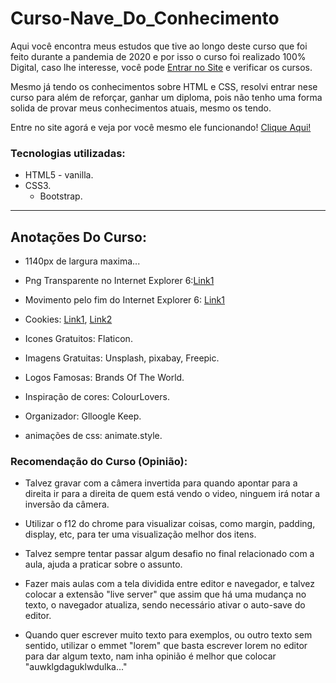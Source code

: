 # Curso-Nave_Do_Conhecimento
 Aqui você encontra meus estudos que tive ao longo deste curso que foi feito durante a pandemia de 2020 e por isso o curso foi realizado 100% Digital, caso lhe interesse, você pode [Entrar no Site](https://navedoconhecimento.rio/) e verificar os cursos.

Mesmo já tendo os conhecimentos sobre HTML e CSS, resolvi entrar nese curso para além de reforçar, ganhar um diploma, pois não tenho uma forma solida de provar meus conhecimentos atuais, mesmo os tendo.

Entre no site agorá e veja por você mesmo ele funcionando!
[Clique Aqui!](https://dinowsauron.github.io/Curso-Nave_Do_Conhecimento/)

### Tecnologias utilizadas:
* HTML5 - vanilla.
* CSS3.
    * Bootstrap.

---
## Anotações Do Curso:


* 1140px de largura maxima...

* Png Transparente no Internet Explorer 6:[Link1](https://blog.danilowm.com/159/png-transparente-no-internet-explorer/)
* Movimento pelo fim do Internet Explorer 6: [Link1](http://g1.globo.com/Noticias/Tecnologia/0,,MUL1482185-6174,00-SAIBA+POR+QUE+HA+UM+MOVIMENTO+PARA+ACABAR+COM+O+INTERNET+EXPLORER.html)
* Cookies: [Link1](https://www.techtudo.com.br/noticias/noticia/2013/09/os-pros-e-contras-de-ser-vigiado-por-cookies-de-publicidade-na-web.html), [Link2](https://privacytech.com.br/lgpd/as-regras-da-uniao-europeia-para-o-uso-de-cookies,321329.jhtml)

* Icones Gratuitos: Flaticon.
* Imagens Gratuitas: Unsplash, pixabay, Freepic.
* Logos Famosas: Brands Of The World.
* Inspiração de cores: ColourLovers.
* Organizador: Glloogle Keep.
* animações de css:  animate.style.


### Recomendação do Curso (Opinião):
    
- Talvez gravar com a câmera invertida para quando apontar para a direita ir para a direita de quem está vendo o video, ninguem irá notar a inversão da câmera.

- Utilizar o f12 do chrome para visualizar coisas, como margin, padding, display, etc, para ter uma visualização melhor dos itens.

- Talvez sempre tentar passar algum desafio no final relacionado com a aula, ajuda a praticar sobre o assunto.

- Fazer mais aulas com a tela dividida entre editor e navegador, e talvez colocar a extensão "live server" que assim que há uma mudança no texto, o navegador atualiza, sendo necessário ativar o auto-save do editor.

- Quando quer escrever muito texto para exemplos, ou outro texto sem sentido, utilizar o emmet "lorem" que basta escrever lorem no editor para dar algum texto, nam inha opinião é melhor que colocar "auwklgdaguklwdulka..."

